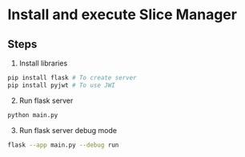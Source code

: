 # Install and execute Slice Manager

## Steps

1. Install libraries

```sh
pip install flask # To create server
pip install pyjwt # To use JWI

```

2. Run flask server

```sh
python main.py

```

3. Run flask server debug mode

```sh
flask --app main.py --debug run
```
